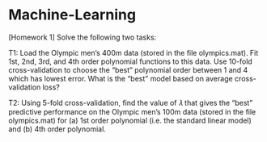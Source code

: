 # Machine-Learning

[Homework 1]
Solve the following two tasks:

T1: Load the Olympic men’s 400m data (stored in the file olympics.mat). Fit 1st, 2nd, 3rd, and 4th order polynomial functions to this data. Use 10-fold cross-validation to choose the “best” polynomial order between 1 and 4 which has lowest error. What is the “best” model based on average cross-validation loss?

T2: Using 5-fold cross-validation, find the value of 𝜆 that gives the “best” predictive performance on the Olympic men’s 100m data (stored in the file olympics.mat) for (a) 1st order polynomial (i.e. the standard linear model) and (b) 4th order polynomial.
